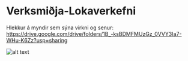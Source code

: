 # Verksmiðja-Lokaverkefni
Hlekkur á myndir sem sýna virkni og senur: https://drive.google.com/drive/folders/1B_-ksBDMFMUzGz_0VVY3Ia7-WHu-K6Zz?usp=sharing

![alt text](https://github.com/AdolfSnipler/Verksmi-ja-Lokaverkefni/blob/IMG_0502.jpg?raw=true)

